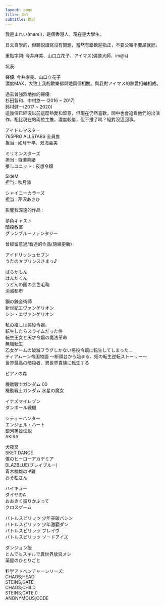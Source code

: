 ```yaml
---
layout: page
title: 自介
subtitle: 歡迎
---
```


我是まれい(marei)，是個香港人，現在是大學生。

日文自學的，但聽説讀寫沒有問題，當然有錯歡迎指正，不要公審不要屌就好。

重點字詞: 今井麻美、山口立花子、アイマス(偶像大師、im@s)

坑表:

聲優: 今井麻美、山口立花子  
濃度MAX，大致上我的歡樂都與她兩個相關。與我對アイマス的熱愛相輔相成。  

過去曾強烈地推的聲優:   
杉田智和、中村悠一 (2016 ~ 2017)  
鈴村健一(2017 ~ 2020)  
這幾個已經沒以前這麼熱愛和留意，但現在仍然喜歡，間中也會追看他們的出演作，相比現在的兩位主推，濃度較低，但不推了嗎？絕對沒這回事。  

アイドルマスター  
765PRO ALLSTARS 全員推  
担当 : 如月千早、双海亜美  

ミリオンスターズ  
担当 : 百瀬莉緒  
推しユニット : 夜想令嬢  

SideM  
担当 : 秋月涼  

シャイニーカラーズ  
担当 : 芹沢あさひ  

影響我深遠的作品 : 

夢色キャスト  
暗殺教室  
グランブルーファンタジー  

曾經留意過/看過的作品(隨緣更新) :  

アイドリッシュセブン  
うたの☆プリンスさまっ♪   

ばらかもん  
はんだくん  
うどんの国の金色毛鞠  
消滅都市  

鋼の錬金術師  
新世紀エヴァンゲリオン  
シン・エヴァンゲリオン  

私の推しは悪役令嬢。  
転生したらスライムだった件  
転生王女と天才令嬢の魔法革命  
無職転生  
乙女ゲームの破滅フラグしかない悪役令嬢に転生してしまった…  
ティアムーン帝国物語 ～断頭台から始まる、姫の転生逆転ストーリー～  
世界最高の暗殺者、異世界貴族に転生する  

ピアノの森  

機動戦士ガンダム 00  
機動戦士ガンダム 水星の魔女  

イナズマイレブン  
ダンボール戦機  

シティーハンター  
エンジェル・ハート  
銀河英雄伝説  
AKIRA  

犬夜叉  
SKET DANCE  
僕のヒーローアカデミア  
BLAZBLUE(ブレイブルー)  
斉木楠雄のΨ難  
おそ松さん  

ハイキュー  
ダイヤのA  
おおきく振りかぶって  
クロスゲーム  

バトルスピリッツ 少年突破バシン  
バトルスピリッツ 少年激覇ダン  
バトルスピリッツ ブレイヴ  
バトルスピリッツ ソードアイズ  

ダンジョン飯  
とんでもスキルで異世界放浪メシ  
薬屋のひとりごと  

科学アドベンチャーシリーズ:  
CHAOS;HEAD  
STEINS;GATE  
CHAOS;CHILD  
STEINS;GATE 0  
ANONYMOUS;CODE  
